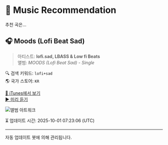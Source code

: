 
# 🎵 Music Recommendation

추천 곡은...

## 🎧 Moods (Lofi Beat Sad)  
> 아티스트: **lofi.sad, LBASS & Low fi Beats**  
> 앨범: _MOODS (Lofi Beat Sad) - Single_  

🔍 검색 키워드: `lofi+sad`  
🌎 국가 스토어: `KR`

[🔗 iTunes에서 보기](https://music.apple.com/kr/album/moods-lofi-beat-sad/1684409048?i=1684409049&uo=4)  
[▶️ 미리 듣기](https://audio-ssl.itunes.apple.com/itunes-assets/AudioPreview126/v4/9e/c3/06/9ec30600-14ea-b489-4390-32b5a2348220/mzaf_9320590884348937911.plus.aac.p.m4a)

![앨범 아트워크](https://is1-ssl.mzstatic.com/image/thumb/Music116/v4/9e/20/35/9e20355f-e997-b8f9-c701-90b164f039d2/cfe9b51b-932c-4d0e-a071-9e83994f3aaf.jpg/100x100bb.jpg)

⏳ 업데이트 시간: 2025-10-01 07:23:06 (UTC)

---
자동 업데이트 봇에 의해 관리됩니다.
